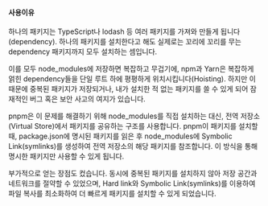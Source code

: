 #### 사용이유

하나의 패키지는 TypeScript나 lodash 등 여러 패키지를 가져와 만들게 됩니다(dependency). 하나의 패키지를 설치한다고 해도 실제로는 꼬리에 꼬리를 무는 dependency 패키지까지 모두 설치하는 셈입니다.

이를 모두 node_modules에 저장하면 복잡하고 무겁기에, npm과 Yarn은 복잡하게 얽힌 dependency들을 단일 루트 하에 평평하게 위치시킵니다(Hoisting). 하지만 이때문에 중복된 패키지가 저장되거나, 내가 설치한 적 없는 패키지를 쓸 수 있게 되어 잠재적인 버그 혹은 보안 사고의 여지가 있습니다.

pnpm은 이 문제를 해결하기 위해 node_modules를 직접 설치하는 대신, 전역 저장소(Virtual Store)에서 패키지를 공유하는 구조를 사용합니다. pnpm이 패키지를 설치할 때, package.json에 명시된 패키지를 읽은 후 node_modules에 Symbolic Link(symlinks)를 생성하여 전역 저장소의 해당 패키지를 참조합니다. 이 방식을 통해 명시한 패키지만 사용할 수 있게 됩니다.

부가적으로 얻는 장점도 컸습니다. 동시에 중복된 패키지를 설치하지 않아 저장 공간과 네트워크를 절약할 수 있었으며, Hard link와 Symbolic Link(symlinks)를 이용하여 파일 복사를 최소화하여 더 빠르게 패키지를 설치할 수 있게 되었습니다.
